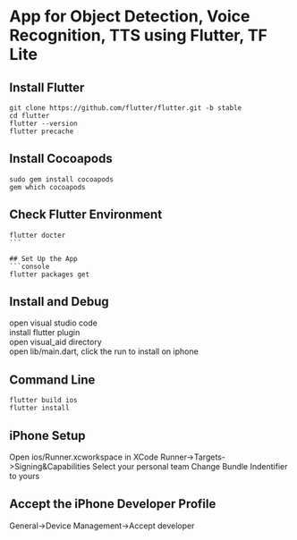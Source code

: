 # App for Object Detection, Voice Recognition, TTS using Flutter, TF Lite

## Install Flutter

```console
git clone https://github.com/flutter/flutter.git -b stable
cd flutter
flutter --version
flutter precache
```

## Install Cocoapods

```console
sudo gem install cocoapods
gem which cocoapods
```

## Check Flutter Environment

````console
flutter docter
```

## Set Up the App
```console
flutter packages get
````

## Install and Debug

open visual studio code  
install flutter plugin  
open visual_aid directory  
open lib/main.dart, click the run to install on iphone

## Command Line

```console
flutter build ios
flutter install
```

## iPhone Setup

Open ios/Runner.xcworkspace in XCode
Runner->Targets->Signing&Capabilities
Select your personal team
Change Bundle Indentifier to yours

## Accept the iPhone Developer Profile

General->Device Management->Accept developer
